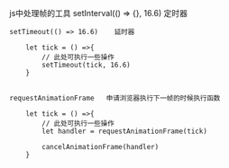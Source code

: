 js中处理帧的工具
    setInterval(() => {}, 16.6)  定时器

    setTimeout(() => 16.6)    延时器

        let tick = () =>{
            // 此处可执行一些操作
            setTimeout(tick, 16.6)
        }


    requestAnimationFrame   申请浏览器执行下一帧的时候执行函数

        let tick = () =>{
            // 此处可执行一些操作
            let handler = requestAnimationFrame(tick)

            cancelAnimationFrame(handler)
        }

